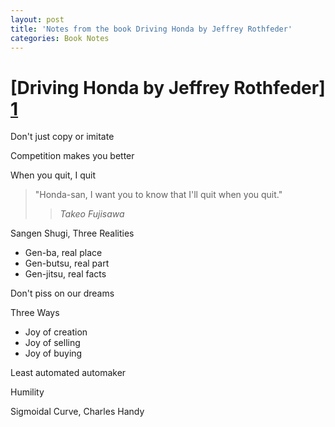 ```yaml
---
layout: post
title: 'Notes from the book Driving Honda by Jeffrey Rothfeder'
categories: Book Notes 
---
```


# [Driving Honda by Jeffrey Rothfeder] [1]

Don't just copy or imitate

Competition makes you better

When you quit, I quit

> "Honda-san, I want you to know that I'll quit when you quit."
>> <cite> Takeo Fujisawa </cite>

Sangen Shugi,  Three Realities
  - Gen-ba, real place
  - Gen-butsu, real part
  - Gen-jitsu, real facts

Don't piss on our dreams

Three Ways
  - Joy of creation
  - Joy of selling
  - Joy of buying


Least automated automaker

Humility

Sigmoidal Curve, Charles Handy

[1]: https://read.amazon.in/kp/embed?asin=B00HTSZXBW&preview=newtab&linkCode=kpe&ref_=cm_sw_r_kb_dp_W4o9xb93BRR0Z
